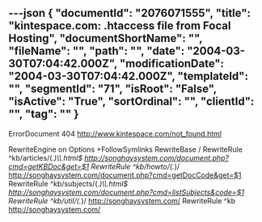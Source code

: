 ---json
{
  "documentId": "2076071555",
  "title": "kintespace.com: .htaccess file from Focal Hosting",
  "documentShortName": "",
  "fileName": "",
  "path": "",
  "date": "2004-03-30T07:04:42.000Z",
  "modificationDate": "2004-03-30T07:04:42.000Z",
  "templateId": "",
  "segmentId": "71",
  "isRoot": "False",
  "isActive": "True",
  "sortOrdinal": "",
  "clientId": "",
  "tag": ""
}
---

ErrorDocument 404 http://www.kintespace.com/not_found.html

RewriteEngine on Options +FollowSymlinks
RewriteBase /
RewriteRule ^kb/articles/(.*)&bsol;&bsol;.html$ http://songhaysystem.com/document.php?cmd=getKBDoc&get=$1
RewriteRule ^kb/howto/(.*)/ http://songhaysystem.com/document.php?cmd=getDocCode&get=$1
RewriteRule ^kb/subjects/(.*)&bsol;&bsol;.html$ http://songhaysystem.com/document.php?cmd=listSubjects&code=$1
RewriteRule ^kb/util/(.*)/ http://songhaysystem.com/
RewriteRule ^kb http://songhaysystem.com/
